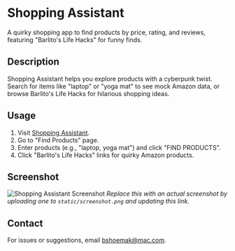 # Shopping Assistant

A quirky shopping app to find products by price, rating, and reviews, featuring "Barlito's Life Hacks" for funny finds.

## Description

Shopping Assistant helps you explore products with a cyberpunk twist. Search for items like "laptop" or "yoga mat" to see mock Amazon data, or browse Barlito's Life Hacks for hilarious shopping ideas.

## Usage

1. Visit [Shopping Assistant](https://shopping-assistant-5m0q.onrender.com/).
2. Go to "Find Products" page.
3. Enter products (e.g., "laptop, yoga mat") and click "FIND PRODUCTS".
4. Click "Barlito's Life Hacks" links for quirky Amazon products.

## Screenshot

![Shopping Assistant Screenshot](static/screenshot.png)
*Replace this with an actual screenshot by uploading one to `static/screenshot.png` and updating this link.*




## Contact

For issues or suggestions, email [bshoemak@mac.com](mailto:bshoemak@mac.com).
